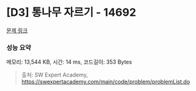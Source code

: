# [D3] 통나무 자르기 - 14692 

[문제 링크](https://swexpertacademy.com/main/code/problem/problemDetail.do?contestProbId=AYJW0g-qlO8DFASv) 

### 성능 요약

메모리: 13,544 KB, 시간: 14 ms, 코드길이: 353 Bytes



> 출처: SW Expert Academy, https://swexpertacademy.com/main/code/problem/problemList.do
